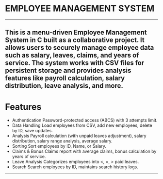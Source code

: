 # EMPLOYEE MANAGEMENT SYSTEM
---
This is a menu-driven Employee Management System in C built as a collaborative project.
It allows users to securely manage employee data such as salary, leaves, claims, and years of service.
The system works with CSV files for persistent storage and provides analysis features like payroll calculation, salary distribution, leave analysis, and more.
---
# Features

- Authentication	Password-protected access (ABCS) with 3 attempts limit.
-  Data Handling	Load employees from CSV, add new employees, delete by ID, save updates.
- Analysis	Payroll calculation (with unpaid leaves adjustment), salary distribution, salary range analysis, average salary.
- Sorting	Sort employees by ID, Name, or Salary.
- Claims & Bonus	Claims report with average claims, bonus calculation by years of service.
- Leave Analysis	Categorizes employees into <, =, > paid leaves.
- Search	Search employees by ID, maintains search history logs.
---
